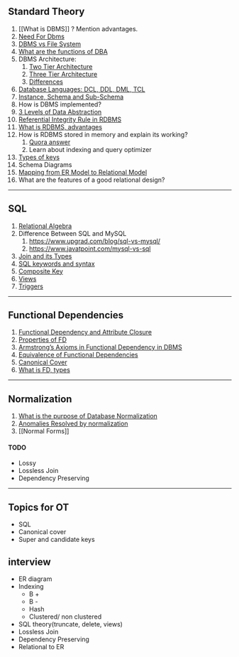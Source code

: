 ## Standard Theory

1. [[What is DBMS]] ? Mention advantages.
2. [Need For Dbms](https://www.geeksforgeeks.org/need-for-dbms/)
3. [DBMS vs File System](https://www.javatpoint.com/dbms-vs-files-system)
4. [What are the functions of DBA](https://practice.geeksforgeeks.org/problems/what-are-the-functions-of-a-dba)
5. DBMS Architecture:
	1. [Two Tier Architecture](https://www.geeksforgeeks.org/dbms-architecture-2-level-3-level/)
	2. [Three Tier Architecture](https://www.geeksforgeeks.org/introduction-of-3-tier-architecture-in-dbms-set-2/)
	3. [Differences](https://www.geeksforgeeks.org/difference-between-two-tier-and-three-tier-database-architecture/)
6. [Database Languages: DCL, DDL, DML, TCL](https://www.geeksforgeeks.org/sql-ddl-dql-dml-dcl-tcl-commands/)
7. [Instance, Schema and Sub-Schema](https://whatisdbms.com/instances-schema-and-sub-schema-in-dbms-with-examples/)
8. How is DBMS implemented?
9. [3 Levels of Data Abstraction](https://afteracademy.com/blog/what-is-data-abstraction-in-dbms-and-what-are-its-three-levels)
10. [Referential Integrity Rule in RDBMS](https://www.tutorialspoint.com/Referential-Integrity-Rule-in-RDBMS)
11. [What is RDBMS, advantages](https://www.geeksforgeeks.org/rdbms-full-form/)
12. How is RDBMS stored in memory and explain its working?
	1. [Quora answer](https://www.quora.com/How-does-a-relational-DBMS-internally-store-its-data-In-what-type-of-data-structure-How-does-it-offer-the-rapid-retrieval-without-loading-the-entire-database-into-the-main-memory-I-have-heard-many-DBMS-use-B-trees)
	2. Learn about indexing and query optimizer
13. [Types of keys](https://www.geeksforgeeks.org/types-of-keys-in-relational-model-candidate-super-primary-alternate-and-foreign/)
14. Schema Diagrams
15. [Mapping from ER Model to Relational Model](https://www.geeksforgeeks.org/mapping-from-er-model-to-relational-model/)
16. What are the features of a good relational design?


---

## SQL

1. [Relational Algebra](https://www.guru99.com/relational-algebra-dbms.html)
2. Difference Between SQL and MySQL
	1. https://www.upgrad.com/blog/sql-vs-mysql/
	2. https://www.javatpoint.com/mysql-vs-sql
3. [Join and its Types](https://www.geeksforgeeks.org/sql-join-set-1-inner-left-right-and-full-joins/)
4. [SQL keywords and syntax](https://www.educba.com/sql-keywords/)
5. [Composite Key](https://www.educba.com/composite-key-in-sql/?source=leftnav)
6. [Views](https://www.geeksforgeeks.org/sql-views/)
7. [Triggers](https://www.geeksforgeeks.org/sql-trigger-student-database/)


---

## Functional Dependencies
1. [Functional Dependency and Attribute Closure](https://www.geeksforgeeks.org/functional-dependency-and-attribute-closure/)
2. [Properties of FD](https://www.geeksforgeeks.org/finding-attribute-closure-and-candidate-keys-using-functional-dependencies/)
3. [Armstrong’s Axioms in Functional Dependency in DBMS](https://www.geeksforgeeks.org/armstrongs-axioms-in-functional-dependency-in-dbms/)
4.  [Equivalence of Functional Dependencies](https://www.geeksforgeeks.org/equivalence-of-functional-dependencies-sets/)
5.  [Canonical Cover](https://www.geeksforgeeks.org/canonical-cover-of-functional-dependencies-in-dbms/)
6.  [What is FD, types](https://www.guru99.com/dbms-functional-dependency.html)
---

## Normalization

1. [What is the purpose of Database Normalization](https://medium.com/@bbrumm/what-is-the-purpose-of-database-normalisation-8070b2948d70)
2. [Anomalies Resolved by normalization](https://dba.stackexchange.com/questions/194631/how-does-normalization-fix-the-three-types-of-update-anomalies)
3. [[Normal Forms]]


#### TODO
- Lossy
- Lossless Join
- Dependency Preserving


---

## Topics for OT
- SQL
- Canonical cover
- Super and candidate keys

## interview
- ER diagram
- Indexing 
	- B +
	- B -
	- Hash
	- Clustered/ non clustered
- SQL theory(truncate, delete, views)
- Lossless Join
- Dependency Preserving
- Relational to ER